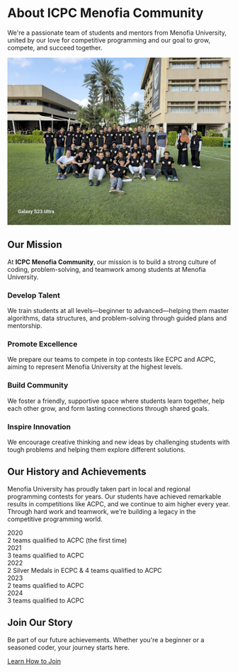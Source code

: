<div class="hero-section">
  <h1>About ICPC Menofia Community</h1>
  <p class="md-typeset hero-subtitle">
    We're a passionate team of students and mentors from Menofia University, united by our love for competitive programming and our goal to grow, compete, and succeed together.
  </p>
</div>

<div class="md-typeset">
  <img src="/assets/images/about_cover.jpg" alt="ICPC Menofia Community Cover Photo" class="about-image" loading="lazy">
</div>

## Our Mission

At **ICPC Menofia Community**, our mission is to build a strong culture of coding, problem-solving, and teamwork among students at Menofia University.

<div class="cards-grid">
  <div class="card">
    <h3>Develop Talent</h3>
    <p>We train students at all levels—beginner to advanced—helping them master algorithms, data structures, and problem-solving through guided plans and mentorship.</p>
  </div>
  <div class="card">
    <h3>Promote Excellence</h3>
    <p>We prepare our teams to compete in top contests like ECPC and ACPC, aiming to represent Menofia University at the highest levels.</p>
  </div>
  <div class="card">
    <h3>Build Community</h3>
    <p>We foster a friendly, supportive space where students learn together, help each other grow, and form lasting connections through shared goals.</p>
  </div>
  <div class="card">
    <h3>Inspire Innovation</h3>
    <p>We encourage creative thinking and new ideas by challenging students with tough problems and helping them explore different solutions.</p>
  </div>
</div>

## Our History and Achievements

Menofia University has proudly taken part in local and regional programming contests for years. Our students have achieved remarkable results in competitions like ACPC, and we continue to aim higher every year. Through hard work and teamwork, we're building a legacy in the competitive programming world.

<div class="achievements-timeline">
  <div class="timeline-step">
    <div class="timeline-step-year">2020</div>
    <div class="timeline-step-details">2 teams qualified to ACPC (the first time)</div>
  </div>
  <div class="timeline-connector"></div>
  <div class="timeline-step">
    <div class="timeline-step-year">2021</div>
    <div class="timeline-step-details">3 teams qualified to ACPC</div>
  </div>
  <div class="timeline-connector"></div>
  <div class="timeline-step">
    <div class="timeline-step-year">2022</div>
    <div class="timeline-step-details">2 Silver Medals in ECPC & 4 teams qualified to ACPC</div>
  </div>
  <div class="timeline-connector"></div>
  <div class="timeline-step">
    <div class="timeline-step-year">2023</div>
    <div class="timeline-step-details">2 teams qualified to ACPC</div>
  </div>
  <div class="timeline-connector"></div>
  <div class="timeline-step">
    <div class="timeline-step-year">2024</div>
    <div class="timeline-step-details">3 teams qualified to ACPC</div>
  </div>
</div>

<div class="final-cta">
  <h2>Join Our Story</h2>
  <p>Be part of our future achievements. Whether you're a beginner or a seasoned coder, your journey starts here.</p>
  <a href="../join_us/" class="md-button md-button--primary md-button--large">Learn How to Join</a>
</div>
